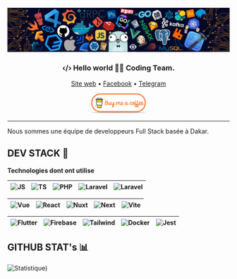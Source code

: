 ![HEADER](assets/header.png)

<h3 align="center">‹/› Hello world 👋🏽 Coding Team.</h3>

<p align="center">
  <a href="https://team-codeur.blogspot.com/">Site web</a> •
  <a href="https://facebook.com/metacodingteam">Facebook</a> •
  <a href="https://t.me/codingtuto">Telegram</a>
</p>

<p align="center">
  <a href="https://www.buymeacoffee.com/CodingTM" target="_blank">
      <img width="25%" alt="Buy me a coffee" src="assets/buy-coffee.png"/>
  </a>
</p>

---

Nous sommes une équipe de developpeurs Full Stack basée à Dakar.

## DEV STACK 🎒

**Technologies dont ont utilise**

<img align="center" alt="JS" title="JS" width="30px" height="30px" src="https://cdn.svgporn.com/logos/javascript.svg">|<img align="center" title="TS" alt="TS" width="30px" height="30px" src="https://cdn.svgporn.com/logos/typescript-icon.svg">|<img align="center" title="PHP" alt="PHP" width="30px" height="30px" src="https://cdn.svgporn.com/logos/php.svg" />|<img align="center" title="Django" alt="Laravel" width="30px" height="30px" src="https://cdn.svgporn.com/logos/django-icon.svg">|<img align="center" title="Laravel" alt="Laravel" width="30px" height="30px" src="https://cdn.svgporn.com/logos/laravel.svg">|
|--|--|--|--|--|

|<img align="center" title="Vue" alt="Vue" width="30px" height="30px" src="https://cdn.svgporn.com/logos/vue.svg">|<img align="center" title="React" alt="React" width="30px" height="30px" src="https://cdn.svgporn.com/logos/react.svg">|<img align="center" title="Nuxt" alt="Nuxt" width="30px" height="30px" src="https://cdn.svgporn.com/logos/nuxt-icon.svg">|<img align="center" title="Next" alt="Next" width="30px" height="30px" src="https://cdn.svgporn.com/logos/nextjs-icon.svg">|<img align="center" title="Vite" alt="Vite" width="30px" height="30px" src="https://cdn.svgporn.com/logos/vitejs.svg">
|--|--|--|--|--|

<img align="center" title="Flutter" alt="Flutter" width="30px" height="30px" src="https://cdn.svgporn.com/logos/flutter.svg">|<img align="center" title="Firebase" alt="Firebase" width="30px" height="30px" src="https://cdn.svgporn.com/logos/firebase.svg">|<img align="center" title="Tailwind" alt="Tailwind" width="30px" height="30px" src="https://cdn.svgporn.com/logos/tailwindcss-icon.svg">|<img align="center" title="Docker" alt="Docker" width="30px" height="30px" src="https://cdn.svgporn.com/logos/docker-icon.svg">|<img align="center" title="Jest" alt="Jest" width="30px" height="30px" src="https://cdn.svgporn.com/logos/jest.svg">
|--|--|--|--|--|

## GITHUB STAT's 📊

![Statistique](https://github-readme-stats.vercel.app/api?username=codingtuto&show_icons=true))
